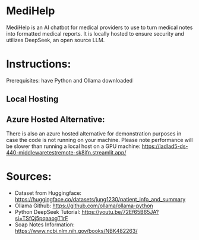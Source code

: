 # MediHelp
MediHelp is an AI chatbot for medical providers to use to turn medical notes into formatted medical reports. It is locally hosted to ensure security and utilizes DeepSeek, an open source LLM.

# Instructions:
Prerequisites: have Python and Ollama downloaded

## Local Hosting

## Azure Hosted Alternative:
There is also an azure hosted alternative for demonstration purposes in case the code is not running on your machine. Please note performance will be slower than running a local host on a GPU machine:
https://ladlad5-ds-440-middlewaretestremote-sk8ifn.streamlit.app/




# Sources: 
* Dataset from Huggingface: https://huggingface.co/datasets/jung1230/patient_info_and_summary
* Ollama Github: https://github.com/ollama/ollama-python
* Python DeepSeek Tutorial: https://youtu.be/72Ef65B65JA?si=TSfQj5pqaaogT1rF
* Soap Notes Information: https://www.ncbi.nlm.nih.gov/books/NBK482263/


